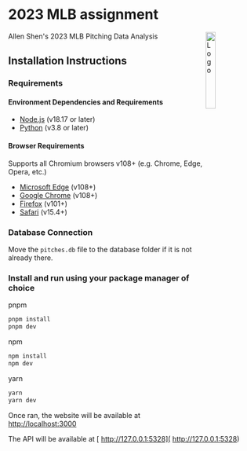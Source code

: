 # 2023 MLB assignment

<img alt="Logo" align="right" src="https://en.wikipedia.org/wiki/File:Major_League_Baseball_logo.svg" width="20%" />

Allen Shen's 2023 MLB Pitching Data Analysis

## Installation Instructions

### Requirements

#### Environment Dependencies and Requirements
- [Node.js](https://nodejs.org/en/) (v18.17 or later)
- [Python](https://www.python.org/downloads/) (v3.8 or later)
#### Browser Requirements

Supports all Chromium browsers v108+ (e.g. Chrome, Edge, Opera, etc.)
- [Microsoft Edge](https://www.microsoft.com/en-us/edge) (v108+)
- [Google Chrome](https://www.google.com/chrome/) (v108+)
- [Firefox](https://www.mozilla.org/en-US/firefox/new/) (v101+)
- [Safari](https://www.apple.com/safari/) (v15.4+)

### Database Connection

Move the `pitches.db` file to the database folder if it is not already there.

### Install and run using your package manager of choice

pnpm
```sh
pnpm install
pnpm dev
```

npm
```sh
npm install
npm dev
```

yarn
```sh
yarn 
yarn dev
```

Once ran, the website will be available at [http://localhost:3000](http://localhost:3000)

The API will be available at [ http://127.0.0.1:5328]( http://127.0.0.1:5328)


